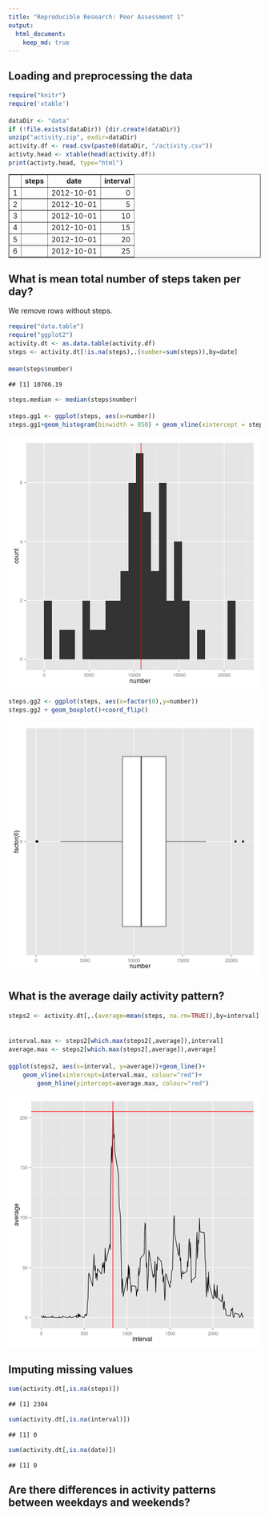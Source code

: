 ```yaml
---
title: "Reproducible Research: Peer Assessment 1"
output: 
  html_document:
    keep_md: true
---
```



## Loading and preprocessing the data

```r
require("knitr")
require('xtable')

dataDir <- "data"
if (!file.exists(dataDir)) {dir.create(dataDir)}
unzip("activity.zip", exdir=dataDir)
activity.df <- read.csv(paste0(dataDir, "/activity.csv"))
activty.head <- xtable(head(activity.df))
print(activty.head, type="html")
```

<!-- html table generated in R 3.1.2 by xtable 1.7-4 package -->
<!-- Tue Feb 10 23:27:07 2015 -->
<table border=1>
<tr> <th>  </th> <th> steps </th> <th> date </th> <th> interval </th>  </tr>
  <tr> <td align="right"> 1 </td> <td align="right">  </td> <td> 2012-10-01 </td> <td align="right">   0 </td> </tr>
  <tr> <td align="right"> 2 </td> <td align="right">  </td> <td> 2012-10-01 </td> <td align="right">   5 </td> </tr>
  <tr> <td align="right"> 3 </td> <td align="right">  </td> <td> 2012-10-01 </td> <td align="right">  10 </td> </tr>
  <tr> <td align="right"> 4 </td> <td align="right">  </td> <td> 2012-10-01 </td> <td align="right">  15 </td> </tr>
  <tr> <td align="right"> 5 </td> <td align="right">  </td> <td> 2012-10-01 </td> <td align="right">  20 </td> </tr>
  <tr> <td align="right"> 6 </td> <td align="right">  </td> <td> 2012-10-01 </td> <td align="right">  25 </td> </tr>
   </table>


## What is mean total number of steps taken per day?

We remove rows without steps.

```r
require("data.table")
require("ggplot2")
activity.dt <- as.data.table(activity.df)
steps <- activity.dt[!is.na(steps),.(number=sum(steps)),by=date]

mean(steps$number)
```

```
## [1] 10766.19
```

```r
steps.median <- median(steps$number)

steps.gg1 <- ggplot(steps, aes(x=number))
steps.gg1+geom_histogram(binwidth = 850) + geom_vline(xintercept = steps.median, colour = "red")
```

![plot of chunk total_steps_per_day](figure/total_steps_per_day-1.png) 

```r
steps.gg2 <- ggplot(steps, aes(x=factor(0),y=number))
steps.gg2 + geom_boxplot()+coord_flip()
```

![plot of chunk total_steps_per_day](figure/total_steps_per_day-2.png) 


## What is the average daily activity pattern?



```r
steps2 <- activity.dt[,.(average=mean(steps, na.rm=TRUE)),by=interval]


interval.max <- steps2[which.max(steps2[,average]),interval]
average.max <- steps2[which.max(steps2[,average]),average]

ggplot(steps2, aes(x=interval, y=average))+geom_line()+
    geom_vline(xintercept=interval.max, colour="red")+
        geom_hline(yintercept=average.max, colour="red")
```

![plot of chunk unnamed-chunk-1](figure/unnamed-chunk-1-1.png) 
## Imputing missing values


```r
sum(activity.dt[,is.na(steps)])
```

```
## [1] 2304
```

```r
sum(activity.dt[,is.na(interval)])
```

```
## [1] 0
```

```r
sum(activity.dt[,is.na(date)])
```

```
## [1] 0
```

## Are there differences in activity patterns between weekdays and weekends?
